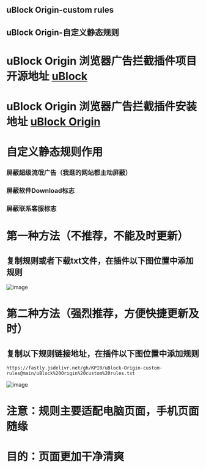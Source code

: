 ## uBlock Origin-custom rules  
## uBlock Origin-自定义静态规则  
# uBlock Origin 浏览器广告拦截插件项目开源地址 [uBlock](https://github.com/gorhill/uBlock/)
# uBlock Origin 浏览器广告拦截插件安装地址 [uBlock Origin](https://chrome.google.com/webstore/detail/ublock-origin/cjpalhdlnbpafiamejdnhcphjbkeiagm/)  

# 自定义静态规则作用
### 屏蔽超级流氓广告（我逛的网站都主动屏蔽）
### 屏蔽软件Download标志
### 屏蔽联系客服标志

# 第一种方法（不推荐，不能及时更新）
## 复制规则或者下载txt文件，在插件以下图位置中添加规则
![image](https://github.com/KPI0/uBlock-Origin-custom-rules/blob/main/images/Snipaste_2022-02-28_18-40-26.png)
# 第二种方法（强烈推荐，方便快捷更新及时）
## 复制以下规则链接地址，在插件以下图位置中添加规则

    https://fastly.jsdelivr.net/gh/KPI0/uBlock-Origin-custom-rules@main/uBlock%20Origin%20custom%20rules.txt
    
![image](https://github.com/KPI0/uBlock-Origin-custom-rules/blob/main/images/Snipaste_2022-02-28_18-36-37.png)
# 注意：规则主要适配电脑页面，手机页面随缘
# 目的：页面更加干净清爽
